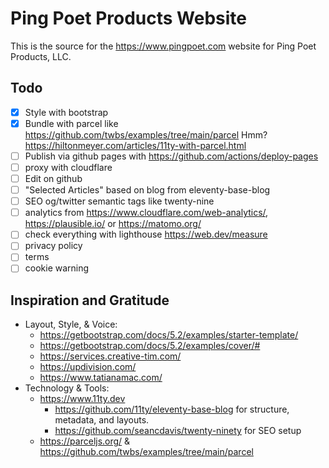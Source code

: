 # Ping Poet Products Website

This is the source for the https://www.pingpoet.com website for Ping Poet Products, LLC.

## Todo

- [x] Style with bootstrap
- [x] Bundle with parcel like https://github.com/twbs/examples/tree/main/parcel
  Hmm? https://hiltonmeyer.com/articles/11ty-with-parcel.html
- [ ] Publish via github pages with https://github.com/actions/deploy-pages
- [ ] proxy with cloudflare
- [ ] Edit on github
- [ ] "Selected Articles" based on blog from eleventy-base-blog
- [ ] SEO og/twitter semantic tags like twenty-nine
- [ ] analytics from https://www.cloudflare.com/web-analytics/, https://plausible.io/ or https://matomo.org/
- [ ] check everything with lighthouse https://web.dev/measure
- [ ] privacy policy
- [ ] terms
- [ ] cookie warning

## Inspiration and Gratitude

- Layout, Style, & Voice:
  - https://getbootstrap.com/docs/5.2/examples/starter-template/
  - https://getbootstrap.com/docs/5.2/examples/cover/#
  - https://services.creative-tim.com/
  - https://updivision.com/
  - https://www.tatianamac.com/
- Technology & Tools:
  - https://www.11ty.dev
    - https://github.com/11ty/eleventy-base-blog for structure, metadata, and layouts.
    - https://github.com/seancdavis/twenty-ninety for SEO setup
  - https://parceljs.org/ & https://github.com/twbs/examples/tree/main/parcel
